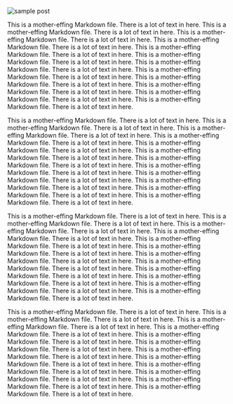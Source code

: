 <img src="/images/sample_post.png" alt="sample post"/>

This is a mother-effing Markdown file. There is a lot of text in here. This is a mother-effing Markdown file. There is a lot of text in here. This is a mother-effing Markdown file. There is a lot of text in here. This is a mother-effing Markdown file. There is a lot of text in here. This is a mother-effing Markdown file. There is a lot of text in here. This is a mother-effing Markdown file. There is a lot of text in here. This is a mother-effing Markdown file. There is a lot of text in here. This is a mother-effing Markdown file. There is a lot of text in here. This is a mother-effing Markdown file. There is a lot of text in here. This is a mother-effing Markdown file. There is a lot of text in here. This is a mother-effing Markdown file. There is a lot of text in here. This is a mother-effing Markdown file. There is a lot of text in here. 

This is a mother-effing Markdown file. There is a lot of text in here. This is a mother-effing Markdown file. There is a lot of text in here. This is a mother-effing Markdown file. There is a lot of text in here. This is a mother-effing Markdown file. There is a lot of text in here. This is a mother-effing Markdown file. There is a lot of text in here. This is a mother-effing Markdown file. There is a lot of text in here. This is a mother-effing Markdown file. There is a lot of text in here. This is a mother-effing Markdown file. There is a lot of text in here. This is a mother-effing Markdown file. There is a lot of text in here. This is a mother-effing Markdown file. There is a lot of text in here. This is a mother-effing Markdown file. There is a lot of text in here. This is a mother-effing Markdown file. There is a lot of text in here. 

This is a mother-effing Markdown file. There is a lot of text in here. This is a mother-effing Markdown file. There is a lot of text in here. This is a mother-effing Markdown file. There is a lot of text in here. This is a mother-effing Markdown file. There is a lot of text in here. This is a mother-effing Markdown file. There is a lot of text in here. This is a mother-effing Markdown file. There is a lot of text in here. This is a mother-effing Markdown file. There is a lot of text in here. This is a mother-effing Markdown file. There is a lot of text in here. This is a mother-effing Markdown file. There is a lot of text in here. This is a mother-effing Markdown file. There is a lot of text in here. This is a mother-effing Markdown file. There is a lot of text in here. This is a mother-effing Markdown file. There is a lot of text in here. 

This is a mother-effing Markdown file. There is a lot of text in here. This is a mother-effing Markdown file. There is a lot of text in here. This is a mother-effing Markdown file. There is a lot of text in here. This is a mother-effing Markdown file. There is a lot of text in here. This is a mother-effing Markdown file. There is a lot of text in here. This is a mother-effing Markdown file. There is a lot of text in here. This is a mother-effing Markdown file. There is a lot of text in here. This is a mother-effing Markdown file. There is a lot of text in here. This is a mother-effing Markdown file. There is a lot of text in here. This is a mother-effing Markdown file. There is a lot of text in here. This is a mother-effing Markdown file. There is a lot of text in here. This is a mother-effing Markdown file. There is a lot of text in here. 
